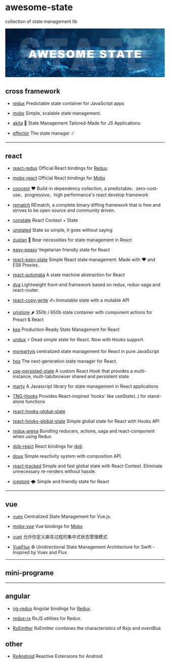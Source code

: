 # awesome-state
collection of state management lib

![bg](https://raw.githubusercontent.com/fantasticsoul/assets/master/img/astate2.jpg)


## cross framework

- [redux](https://github.com/reduxjs/redux) Predictable state container for JavaScript apps

- [mobx](https://github.com/mobxjs/mobx) Simple, scalable state management.

- [akita](https://github.com/datorama/akita) 🚀 State Management Tailored-Made for JS Applications

- [effector](https://github.com/zerobias/effector) The state manager ☄️

___
## react

- [react-redux](https://github.com/reduxjs/react-redux) Official React bindings for [Redux](https://github.com/reduxjs/redux).

- [mobx-react](https://github.com/mobxjs/mobx-react) Official React bindings for [Mobx](https://github.com/mobxjs/mobx)

- [concent](https://github.com/concentjs/concent) ❤️ Build-in dependency collection, a predictable、zero-cost-use、progressive、high performance's react develop framework

- [rematch](https://github.com/rematch/rematch) REmatch, a complete binary diffing framework that is free and strives to be open source and community driven.

- [constate](https://github.com/diegohaz/constate) React Context + State

- [unstated](https://github.com/jamiebuilds/unstated) State so simple, it goes without saying

- [zustan](https://github.com/react-spring/zustand) 🐻 Bear necessities for state management in React

- [easy-peasy](https://github.com/ctrlplusb/easy-peasy) Vegetarian friendly state for React

- [react-easy-state](https://github.com/RisingStack/react-easy-state) Simple React state management. Made with ❤️ and ES6 Proxies.

- [react-automata](https://github.com/MicheleBertoli/react-automata) A state machine abstraction for React

- [dva](https://github.com/dvajs/dva) Lightweight front-end framework based on redux, redux-saga and react-router.

- [react-copy-write](https://github.com/aweary/react-copy-write) ✍️ Immutable state with a mutable API

- [unistore](https://github.com/developit/unistore) 🌶 350b / 650b state container with component actions for Preact & React

- [kea](https://github.com/keajs/kea) Production Ready State Management for React

- [undux](https://github.com/bcherny/undux) ⚡️ Dead simple state for React. Now with Hooks support.

- [moreartyjs](https://github.com/moreartyjs/moreartyjs) centralized state management for React in pure JavaScript

- [hox](https://github.com/umijs/hox) The next-generation state manager for React.

- [use-persisted-state](https://github.com/donavon/use-persisted-state) A custom React Hook that provides a multi-instance, multi-tab/browser shared and persistent state.

- [marty](https://github.com/martyjs/marty) A Javascript library for state management in React applications

- [TNG-Hooks](https://github.com/getify/TNG-Hooks) Provides React-inspired 'hooks' like useState(..) for stand-alone functions

- [react-hooks-global-state](https://github.com/dai-shi/react-hooks-global-state) 

- [react-hooks-global-state](https://github.com/dai-shi/react-hooks-global-state) Simple global state for React with Hooks API

- [redux-arena](https://github.com/hapood/redux-arena) Bundling reducers, actions, saga and react-component when using Redux

- [dob-react](https://github.com/dobjs/dob-react) React bindings for [dob](https://github.com/dobjs/dob)

- [doux](https://github.com/yisar/doux) Simple reactivity system with composition API.

- [react-tracked](https://github.com/dai-shi/react-tracked) Simple and fast global state with React Context. Eliminate unnecessary re-renders without hassle.

- [icestore](https://github.com/ice-lab/icestore) 🌩 Simple and friendly state for React

___
## vue

- [vuex](https://github.com/vuejs/vuex) Centralized State Management for Vue.js.

- [mobx-vue](https://github.com/mobxjs/mobx-vue) Vue bindings for [Mobx](https://github.com/mobxjs/mobx)

- [vuet](https://github.com/medatc/vuet) 允许你定义飙车过程的集中式状态管理模式

- [VueFlux](https://github.com/ra1028/VueFlux) ♻️ Unidirectional State Management Architecture for Swift - Inspired by Vuex and Flux

___
## mini-programe

___
## angular

- [ng-redux](https://github.com/angular-redux/ng-redux) Angular bindings for [Redux](https://github.com/reduxjs/redux).

- [redux-rx](https://github.com/acdlite/redux-rx) RxJS utilities for Redux.

- [RxEmitter](https://github.com/drawcall/RxEmitter) RxEmitter combines the characteristics of Rxjs and eventBus

## other

- [RxAndroid](https://github.com/ReactiveX/RxAndroid) Reactive Extensions for Android
